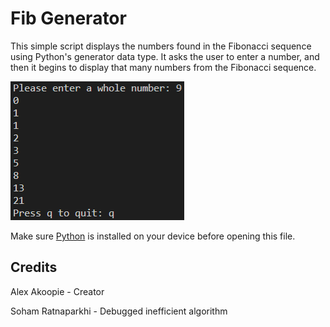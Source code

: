 # Fib Generator

This simple script displays the numbers found in the Fibonacci sequence using Python's generator data type. It asks the user to enter a number, and then it begins to display that many numbers from the Fibonacci sequence.

![Preview screenshot](scr1.png "Preview screenshot")

Make sure [Python](https://www.python.org/downloads/ "Download Python from www.python.org") is installed on your device before opening this file.

## Credits

Alex Akoopie - Creator

Soham Ratnaparkhi - Debugged inefficient algorithm